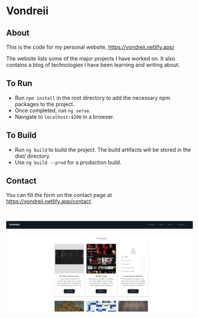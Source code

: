 # Vondreii

## About 

This is the code for my personal website, https://vondreii.netlify.app/

The website lists some of the major projects I have worked on. It also contains a blog of technologies I have been learning and writing about.

## To Run

* Run `npm install` in the root directory to add the necessary npm packages to the project.
* Once completed, run `ng serve`.
* Navigate to `localhost:4200` in a browser.

## To Build

* Run `ng build` to build the project. The build artifacts will be stored in the dist/ directory. 
* Use `ng build --prod` for a production build.

## Contact

You can fill the form on the contact page at https://vondreii.netlify.app/contact.

<br>

![alt text](src/assets/images/vondreii-projects.png)